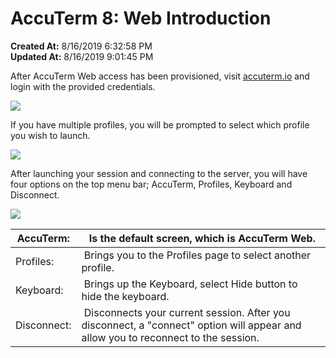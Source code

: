 # AccuTerm 8: Web Introduction

**Created At:** 8/16/2019 6:32:58 PM  
**Updated At:** 8/16/2019 9:01:45 PM  




After AccuTerm Web access has been provisioned, visit [accuterm.io](https://accuterm.io) and login with the provided credentials.



![](https://static.helpjuice.com/helpjuice_production/uploads/upload/image/3556/direct/1565980458912-1565980458912.png)



If you have multiple profiles, you will be prompted to select which profile you wish to launch.

![](https://static.helpjuice.com/helpjuice_production/uploads/upload/image/3556/direct/1565988877515-1565988877515.png)

After launching your session and connecting to the server, you will have four options on the top menu bar; AccuTerm, Profiles, Keyboard and Disconnect.

![](https://static.helpjuice.com/helpjuice_production/uploads/upload/image/3556/direct/1565989048083-1565989048083.png)


| AccuTerm: |  Is the default screen, which is AccuTerm Web. |
| --- | --- |
| Profiles: |  Brings you to the Profiles page to select another profile. |
| Keyboard: |  Brings up the Keyboard, select Hide button to hide the keyboard. |
| Disconnect: |  Disconnects your current session. After you disconnect, a "connect" option will appear and allow you to reconnect to the session. |

